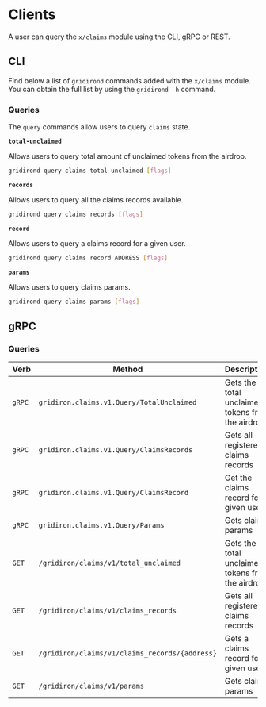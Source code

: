 <!--
order: 7
-->

# Clients

A user can query the `x/claims` module using the CLI, gRPC or REST.

## CLI

Find below a list of `gridirond` commands added with the `x/claims` module. You can obtain the full list by using the `gridirond -h` command.

### Queries

The `query` commands allow users to query `claims` state.

**`total-unclaimed`**

Allows users to query total amount of unclaimed tokens from the airdrop.

```bash
gridirond query claims total-unclaimed [flags]
```

**`records`**

Allows users to query all the claims records available.

```bash
gridirond query claims records [flags]
```

**`record`**

Allows users to query a claims record for a given user.

```bash
gridirond query claims record ADDRESS [flags]
```

**`params`**

Allows users to query claims params.

```bash
gridirond query claims params [flags]
```

## gRPC

### Queries

| Verb   | Method                                     | Description                                      |
|--------|--------------------------------------------|--------------------------------------------------|
| `gRPC` | `gridiron.claims.v1.Query/TotalUnclaimed`     | Gets the total unclaimed tokens from the airdrop |
| `gRPC` | `gridiron.claims.v1.Query/ClaimsRecords`      | Gets all registered claims records               |
| `gRPC` | `gridiron.claims.v1.Query/ClaimsRecord`       | Get the claims record for a given user            |
| `gRPC` | `gridiron.claims.v1.Query/Params`             | Gets claims params                               |
| `GET`  | `/gridiron/claims/v1/total_unclaimed`         | Gets the total unclaimed tokens from the airdrop |
| `GET`  | `/gridiron/claims/v1/claims_records`          | Gets all registered claims records               |
| `GET`  | `/gridiron/claims/v1/claims_records/{address}` | Gets a claims record for a given user            |
| `GET`  | `/gridiron/claims/v1/params`                  | Gets claims params                               |
